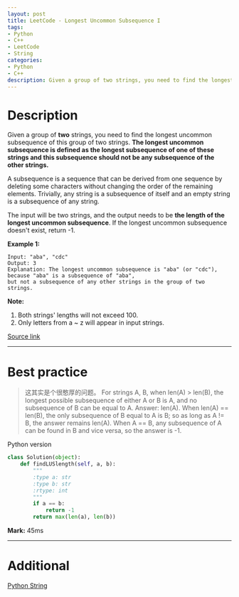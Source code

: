 ```yaml
---
layout: post
title: LeetCode - Longest Uncommon Subsequence I
tags:
- Python
- C++
- LeetCode
- String
categories:
- Python
- C++
description: Given a group of two strings, you need to find the longest uncommon subsequence of this group of two strings. The longest uncommon subsequence is defined as the longest subsequence of one of these strings and this subsequence should not be any subsequence of the other strings..
---
```



# Description

Given a group of **two** strings, you need to find the longest uncommon subsequence of this group of two strings. **The longest uncommon subsequence is defined as the longest subsequence of one of these strings and this subsequence should not be any subsequence of the other strings.**

A subsequence is a sequence that can be derived from one sequence by deleting some characters without changing the order of the remaining elements. Trivially, any string is a subsequence of itself and an empty string is a subsequence of any string.

The input will be two strings, and the output needs to be **the length of the longest uncommon subsequence**. If the longest uncommon subsequence doesn't exist, return -1.

**Example 1:**

```
Input: "aba", "cdc"
Output: 3
Explanation: The longest uncommon subsequence is "aba" (or "cdc"),
because "aba" is a subsequence of "aba",
but not a subsequence of any other strings in the group of two strings.
```

**Note:**

1. Both strings' lengths will not exceed 100.
2. Only letters from a ~ z will appear in input strings.

[Source link](https://leetcode.com/problems/longest-uncommon-subsequence-i/#/description)

__________

# Best practice

>这其实是个很憨厚的问题。
For strings A, B, when len(A) > len(B), the longest possible subsequence of either A or B is A, and no subsequence of B can be equal to A. Answer: len(A).
When len(A) == len(B), the only subsequence of B equal to A is B; so as long as A != B, the answer remains len(A).
When A == B, any subsequence of A can be found in B and vice versa, so the answer is -1.


Python version

```python
class Solution(object):
    def findLUSlength(self, a, b):
        """
        :type a: str
        :type b: str
        :rtype: int
        """
        if a == b:
            return -1
        return max(len(a), len(b))
```

**Mark:** 45ms

__________
# Additional

[Python String](https://docs.python.org/2/library/string.html)
